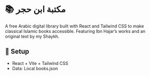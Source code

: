 # 📚 مكتبة ابن حجر

A free Arabic digital library built with React and Tailwind CSS to make classical Islamic books accessible. Featuring Ibn Hajar’s works and an original text by my Shaykh.

## 🔧 Setup

- React + Vite + Tailwind CSS
- Data: Local books.json
